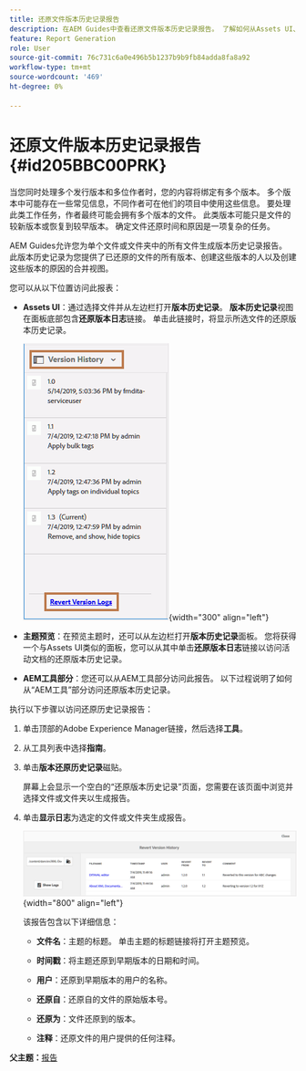 ```yaml
---
title: 还原文件版本历史记录报告
description: 在AEM Guides中查看还原文件版本历史记录报告。 了解如何从Assets UI、主题预览和AEM工具选择访问还原版本日志。
feature: Report Generation
role: User
source-git-commit: 76c731c6a0e496b5b1237b9b9fb84adda8fa8a92
workflow-type: tm+mt
source-wordcount: '469'
ht-degree: 0%

---
```


# 还原文件版本历史记录报告 {#id205BBC00PRK}

当您同时处理多个发行版本和多位作者时，您的内容将绑定有多个版本。 多个版本中可能存在一些常见信息，不同作者可在他们的项目中使用这些信息。 要处理此类工作任务，作者最终可能会拥有多个版本的文件。 此类版本可能只是文件的较新版本或恢复到较早版本。 确定文件还原时间和原因是一项复杂的任务。

AEM Guides允许您为单个文件或文件夹中的所有文件生成版本历史记录报告。 此版本历史记录为您提供了已还原的文件的所有版本、创建这些版本的人以及创建这些版本的原因的合并视图。

您可以从以下位置访问此报表：

- **Assets UI**：通过选择文件并从左边栏打开&#x200B;**版本历史记录**。 **版本历史记录**&#x200B;视图在面板底部包含&#x200B;**还原版本日志**&#x200B;链接。 单击此链接时，将显示所选文件的还原版本历史记录。

  ![](images/revert-log-from-assets-ui.png){width="300" align="left"}

- **主题预览**：在预览主题时，还可以从左边栏打开&#x200B;**版本历史记录**&#x200B;面板。 您将获得一个与Assets UI类似的面板，您可以从其中单击&#x200B;**还原版本日志**&#x200B;链接以访问活动文档的还原版本历史记录。

- **AEM工具部分**：您还可以从AEM工具部分访问此报告。 以下过程说明了如何从“AEM工具”部分访问还原版本历史记录。


执行以下步骤以访问还原历史记录报告：

1. 单击顶部的Adobe Experience Manager链接，然后选择&#x200B;**工具**。

1. 从工具列表中选择&#x200B;**指南**。

1. 单击&#x200B;**版本还原历史记录**&#x200B;磁贴。

   屏幕上会显示一个空白的“还原版本历史记录”页面，您需要在该页面中浏览并选择文件或文件夹以生成报告。

1. 单击&#x200B;**显示日志**&#x200B;为选定的文件或文件夹生成报告。

   ![](images/revert-version-history-report.png){width="800" align="left"}

   该报告包含以下详细信息：

   - **文件名**：主题的标题。 单击主题的标题链接将打开主题预览。

   - **时间戳**：将主题还原到早期版本的日期和时间。

   - **用户**：还原到早期版本的用户的名称。

   - **还原自**：还原自的文件的原始版本号。

   - **还原为**：文件还原到的版本。

   - **注释**：还原文件的用户提供的任何注释。


**父主题：**[&#x200B;报告](reports-intro.md)
